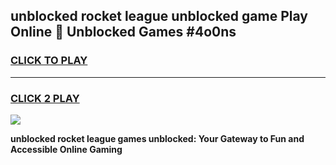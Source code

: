 
## unblocked rocket league unblocked game Play Online 👋 Unblocked Games #4o0ns
<h3>
<a href="https://premium.freeplayer.one?title=unblocked_rocket_league&ref=21F">CLICK TO PLAY</a></h3>
<hr>

<h3>
<a href="https://premium.freeplayer.one?title=unblocked_rocket_league&ref=21F">CLICK 2 PLAY</a>
  
</h3>

<a href="https://premium.freeplayer.one?title=unblocked_rocket_league&ref=21F/"><img src="https://clearcache.store/games.png"></a>


**unblocked rocket league games unblocked: Your Gateway to Fun and Accessible Online Gaming**
